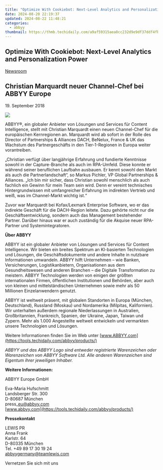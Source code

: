 ```yaml
---
title: "Optimize With Cookiebot: Next-Level Analytics and Personalization Power"
date: 2024-08-20 22:19:37
updated: 2024-08-22 11:48:21
categories:
  - abbyy
thumbnail: https://thmb.techidaily.com/a9af59315aea8cc232d9e9df37ddf4fb252ec7cdb030d740feb1460fb864db26.jpg
---
```


## Optimize With Cookiebot: Next-Level Analytics and Personalization Power

[Newsroom](https://tools.techidaily.com/abbyy/products/)

## Christian Marquardt neuer Channel-Chef bei ABBYY Europe

19\. September 2018

![](https://content.abbyy.com/-/media/project/abbyy/abbyy/branchtemplates/shutterstock_1272462163_1296-x-729.jpg?h=729&iar=0&w=1296)

ABBYY®, ein globaler Anbieter von Lösungen und Services für Content Intelligence, stellt mit Christian Marquardt einen neuen Channel-Chef für die europäischen Kernregionen an. Marquardt wird ab sofort in der Rolle des Director of Partnerships & Alliances DACH, BeNelux, France & UK das Wachstum des Partnergeschäfts in den Tier-1-Regionen in Europa weiter vorantreiben.

„Christian verfügt über langjährige Erfahrung und fundierte Kenntnisse sowohl in der Capture-Branche als auch im RPA-Umfeld. Diese konnte er während seiner beruflichen Laufbahn ausbauen. Er kennt sowohl den Markt als auch die Partnerlandschaft“, so Markus Pichler, VP Global Partnerships & Alliances. „Ich bin mir sicher, dass Christian sowohl menschlich als auch fachlich ein Gewinn für mein Team sein wird. Denn er vereint technisches Hintergrundwissen mit umfangreicher Erfahrung im indirekten Vertrieb und weiß, was im Channel-Markt wichtig ist.“

Zuvor war Marquardt bei Kofax/Lexmark Enterprise Software, wo er das indirekte Geschäft für die DACH-Region leitete. Dazu gehörte nicht nur die Geschäftsentwicklung, sondern auch das Management bestehender Partner. Darüber hinaus war er auch zuständig für die Akquise neuer RPA-Partner und Systemintegratoren.

  
**Über ABBYY**

ABBYY ist ein globaler Anbieter von Lösungen und Services für Content Intelligence. Wir bieten ein breites Spektrum an KI-basierten Technologien und Lösungen, die Geschäftsdokumente und andere Inhalte in nutzbare Informationen umwandeln. ABBYY hilft Unternehmen – wie Banken, Versicherungen, Logistikanbietern, Organisationen aus dem Gesundheitswesen und anderen Branchen – die Digitale Transformation zu meistern. ABBYY Technologien werden von einigen der größten internationalen Firmen, öffentlichen Institutionen und Behörden, aber auch von kleinen und mittelständischen Unternehmen sowie mehr als 50 Millionen Einzelanwendern genutzt.

ABBYY ist weltweit präsent, mit globalen Standorten in Europa (München, Deutschland), Russland (Moskau) und Nordamerika (Milpitas, Kalifornien). Wir unterhalten außerdem regionale Niederlassungen in Australien, Großbritannien, Frankreich, Spanien, der Ukraine, Japan, Taiwan und Zypern. Mehr als 1.000 Angestellte weltweit entwickeln und vermarkten unsere Technologien und Lösungen.

Weitere Informationen finden Sie im Web unter [www.ABBYY.com](https://tools.techidaily.com/abbyy/products/)

  
_ABBYY und das ABBYY Logo sind entweder registrierte Warenzeichen oder Warenzeichen von ABBYY Software Ltd. Alle anderen Warenzeichen sind Eigentum ihrer jeweiligen Inhaber._

  
**Weitere Informationen:**

ABBYY Europe GmbH

Eva-Maria Hufschmitt  
Landsberger Str. 300  
D-80687 München  
press\_eu@abbyy.com  
[www.abbyy.com](https://tools.techidaily.com/abbyy/products/)  
  
**Pressekontakt**

LEWIS PR  
Anna Frank  
Karlstr. 64  
D-80335 München  
Tel. +49 89 17 30 19 24  
[abbyygermany@teamlewis.com](https://tools.techidaily.com/abbyy/products/)

Vernetzen Sie sich mit uns

<ins class="adsbygoogle"
     style="display:block"
     data-ad-format="autorelaxed"
     data-ad-client="ca-pub-7571918770474297"
     data-ad-slot="1223367746"></ins>



<ins class="adsbygoogle"
     style="display:block"
     data-ad-client="ca-pub-7571918770474297"
     data-ad-slot="8358498916"
     data-ad-format="auto"
     data-full-width-responsive="true"></ins>
